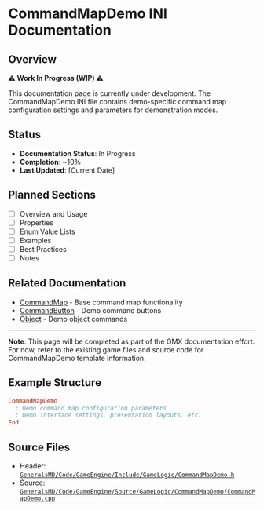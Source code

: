 # CommandMapDemo INI Documentation

## Overview

**⚠️ Work In Progress (WIP) ⚠️**

This documentation page is currently under development. The CommandMapDemo INI file contains demo-specific command map configuration settings and parameters for demonstration modes.

## Status

- **Documentation Status**: In Progress
- **Completion**: ~10%
- **Last Updated**: [Current Date]

## Planned Sections

- [ ] Overview and Usage
- [ ] Properties
- [ ] Enum Value Lists
- [ ] Examples
- [ ] Best Practices
- [ ] Notes

## Related Documentation

- [CommandMap](CommandMap.md) - Base command map functionality
- [CommandButton](CommandButton.md) - Demo command buttons
- [Object](Object.md) - Demo object commands

---

**Note**: This page will be completed as part of the GMX documentation effort. For now, refer to the existing game files and source code for CommandMapDemo template information.

## Example Structure

```ini
CommandMapDemo
  ; Demo command map configuration parameters
  ; Demo interface settings, presentation layouts, etc.
End
```

## Source Files

- Header: [`GeneralsMD/Code/GameEngine/Include/GameLogic/CommandMapDemo.h`](../GeneralsMD/Code/GameEngine/Include/GameLogic/CommandMapDemo.h)
- Source: [`GeneralsMD/Code/GameEngine/Source/GameLogic/CommandMapDemo/CommandMapDemo.cpp`](../GeneralsMD/Code/GameEngine/Source/GameLogic/CommandMapDemo/CommandMapDemo.cpp)
